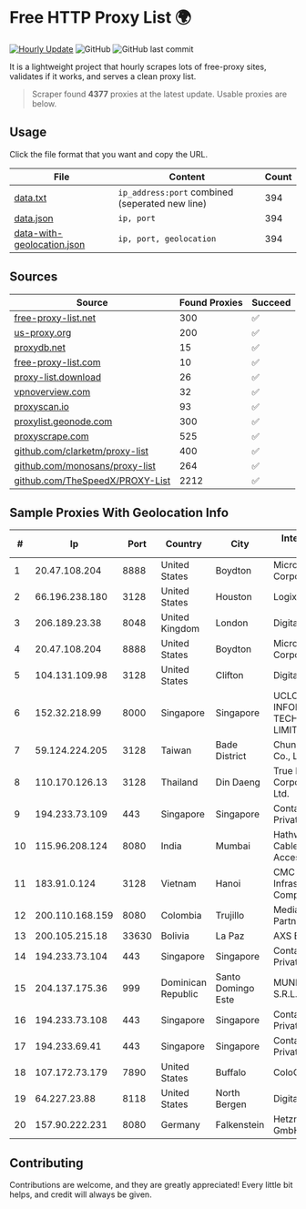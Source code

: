 
# Free HTTP Proxy List 🌍

[![Hourly Update](https://github.com/mertguvencli/http-proxy-list/actions/workflows/main.yml/badge.svg?branch=main)](https://github.com/mertguvencli/http-proxy-list/actions/workflows/main.yml)
![GitHub](https://img.shields.io/github/license/mertguvencli/http-proxy-list)
![GitHub last commit](https://img.shields.io/github/last-commit/mertguvencli/http-proxy-list)

It is a lightweight project that hourly scrapes lots of free-proxy sites, validates if it works, and serves a clean proxy list.


> Scraper found **4377** proxies at the latest update. Usable proxies are below.

## Usage

Click the file format that you want and copy the URL.


|File|Content|Count|
|----|-------|-----|
|[data.txt](https://raw.githubusercontent.com/mertguvencli/http-proxy-list/main/proxy-list/data.txt)|`ip_address:port` combined (seperated new line)|394|
|[data.json](https://raw.githubusercontent.com/mertguvencli/http-proxy-list/main/proxy-list/data.json)|`ip, port`|394|
|[data-with-geolocation.json](https://raw.githubusercontent.com/mertguvencli/http-proxy-list/main/proxy-list/data-with-geolocation.json)|`ip, port, geolocation`|394|

## Sources

|Source|Found Proxies|Succeed|
|------|-------------|-------|
|[free-proxy-list.net](https://free-proxy-list.net)|300|✅|
|[us-proxy.org](https://www.us-proxy.org)|200|✅|
|[proxydb.net](http://proxydb.net)|15|✅|
|[free-proxy-list.com](https://free-proxy-list.com/?page=&port=&type%5B%5D=http&type%5B%5D=https&up_time=0&search=Search)|10|✅|
|[proxy-list.download](https://www.proxy-list.download/HTTP)|26|✅|
|[vpnoverview.com](https://vpnoverview.com/privacy/anonymous-browsing/free-proxy-servers)|32|✅|
|[proxyscan.io](https://www.proxyscan.io)|93|✅|
|[proxylist.geonode.com](https://proxylist.geonode.com/api/proxy-list?limit=300&page=1&sort_by=lastChecked&sort_type=desc&protocols=http,https)|300|✅|
|[proxyscrape.com](https://api.proxyscrape.com/v2/?request=displayproxies&protocol=http&timeout=10000&country=all&ssl=all&anonymity=all)|525|✅|
|[github.com/clarketm/proxy-list](https://raw.githubusercontent.com/clarketm/proxy-list/master/proxy-list-raw.txt)|400|✅|
|[github.com/monosans/proxy-list](https://raw.githubusercontent.com/monosans/proxy-list/main/proxies/http.txt)|264|✅|
|[github.com/TheSpeedX/PROXY-List](https://raw.githubusercontent.com/TheSpeedX/PROXY-List/master/http.txt)|2212|✅|


## Sample Proxies With Geolocation Info

|#|Ip|Port|Country|City|Internet Service Provider|
|-|--|----|-------|----|-------------------------|
|1|20.47.108.204|8888|United States|Boydton|Microsoft Corporation|
|2|66.196.238.180|3128|United States|Houston|Logix|
|3|206.189.23.38|8048|United Kingdom|London|DigitalOcean, LLC|
|4|20.47.108.204|8888|United States|Boydton|Microsoft Corporation|
|5|104.131.109.98|3128|United States|Clifton|DigitalOcean, LLC|
|6|152.32.218.99|8000|Singapore|Singapore|UCLOUD INFORMATION TECHNOLOGY (HK) LIMITED|
|7|59.124.224.205|3128|Taiwan|Bade District|Chunghwa Telecom Co., Ltd.|
|8|110.170.126.13|3128|Thailand|Din Daeng|True Internet Corporation CO. Ltd.|
|9|194.233.73.109|443|Singapore|Singapore|Contabo Asia Private Limited|
|10|115.96.208.124|8080|India|Mumbai|Hathway IP over Cable Internet Access|
|11|183.91.0.124|3128|Vietnam|Hanoi|CMC Telecom Infrastructure Company|
|12|200.110.168.159|8080|Colombia|Trujillo|Media Commerce Partners S.A|
|13|200.105.215.18|33630|Bolivia|La Paz|AXS Bolivia S. A.|
|14|194.233.73.104|443|Singapore|Singapore|Contabo Asia Private Limited|
|15|204.137.175.36|999|Dominican Republic|Santo Domingo Este|MUNDO1TELECOM, S.R.L.|
|16|194.233.73.108|443|Singapore|Singapore|Contabo Asia Private Limited|
|17|194.233.69.41|443|Singapore|Singapore|Contabo Asia Private Limited|
|18|107.172.73.179|7890|United States|Buffalo|ColoCrossing|
|19|64.227.23.88|8118|United States|North Bergen|DigitalOcean, LLC|
|20|157.90.222.231|8080|Germany|Falkenstein|Hetzner Online GmbH|



## Contributing

Contributions are welcome, and they are greatly appreciated! Every
little bit helps, and credit will always be given.

